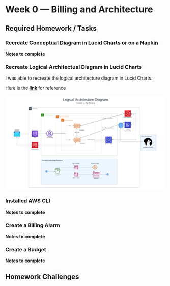 # Week 0 — Billing and Architecture

## Required Homework / Tasks

### Recreate Conceptual Diagram in Lucid Charts or on a Napkin

**Notes to complete**

### Recreate Logical Architectual Diagram in Lucid Charts

I was able to recreate the logical architecture diagram in Lucid Charts.

Here is the **[link](https://lucid.app/lucidchart/b9114b8d-722f-46d8-95a8-bab65283e72e/edit?viewport_loc=-366%2C-80%2C3328%2C1532%2CfHEx2YcneaGm&invitationId=inv_31a98571-6837-4f21-9a8f-7877fa2b440c)** for reference

![Here is a screenshot of the Conceptual Diagram](assets/Week%200%20-%20Cruddur%20Logical%20Architecture%20Diagram.png)

### Installed AWS CLI

**Notes to complete**

### Create a Billing Alarm

**Notes to complete**

### Create a Budget

**Notes to complete**

## Homework Challenges
